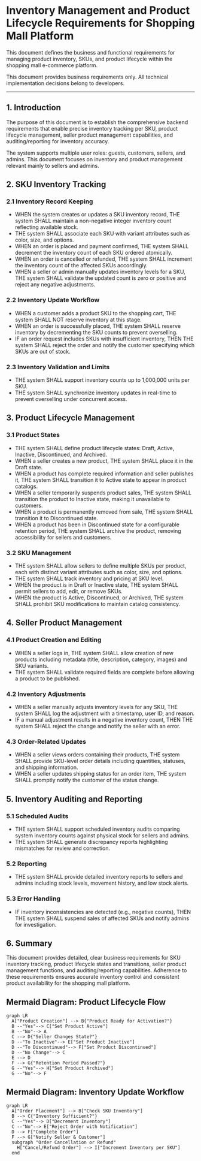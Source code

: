 # Inventory Management and Product Lifecycle Requirements for Shopping Mall Platform

This document defines the business and functional requirements for managing product inventory, SKUs, and product lifecycle within the shopping mall e-commerce platform.

This document provides business requirements only. All technical implementation decisions belong to developers.

---

## 1. Introduction

The purpose of this document is to establish the comprehensive backend requirements that enable precise inventory tracking per SKU, product lifecycle management, seller product management capabilities, and auditing/reporting for inventory accuracy.

The system supports multiple user roles: guests, customers, sellers, and admins. This document focuses on inventory and product management relevant mainly to sellers and admins.

## 2. SKU Inventory Tracking

### 2.1 Inventory Record Keeping
- WHEN the system creates or updates a SKU inventory record, THE system SHALL maintain a non-negative integer inventory count reflecting available stock.
- THE system SHALL associate each SKU with variant attributes such as color, size, and options.
- WHEN an order is placed and payment confirmed, THE system SHALL decrement the inventory count of each SKU ordered atomically.
- WHEN an order is cancelled or refunded, THE system SHALL increment the inventory count of the affected SKUs accordingly.
- WHEN a seller or admin manually updates inventory levels for a SKU, THE system SHALL validate the updated count is zero or positive and reject any negative adjustments.

### 2.2 Inventory Update Workflow
- WHEN a customer adds a product SKU to the shopping cart, THE system SHALL NOT reserve inventory at this stage.
- WHEN an order is successfully placed, THE system SHALL reserve inventory by decrementing the SKU counts to prevent overselling.
- IF an order request includes SKUs with insufficient inventory, THEN THE system SHALL reject the order and notify the customer specifying which SKUs are out of stock.

### 2.3 Inventory Validation and Limits
- THE system SHALL support inventory counts up to 1,000,000 units per SKU.
- THE system SHALL synchronize inventory updates in real-time to prevent overselling under concurrent access.

## 3. Product Lifecycle Management

### 3.1 Product States
- THE system SHALL define product lifecycle states: Draft, Active, Inactive, Discontinued, and Archived.
- WHEN a seller creates a new product, THE system SHALL place it in the Draft state.
- WHEN a product has complete required information and seller publishes it, THE system SHALL transition it to Active state to appear in product catalogs.
- WHEN a seller temporarily suspends product sales, THE system SHALL transition the product to Inactive state, making it unavailable to customers.
- WHEN a product is permanently removed from sale, THE system SHALL transition it to Discontinued state.
- WHEN a product has been in Discontinued state for a configurable retention period, THE system SHALL archive the product, removing accessibility for sellers and customers.

### 3.2 SKU Management
- THE system SHALL allow sellers to define multiple SKUs per product, each with distinct variant attributes such as color, size, and options.
- THE system SHALL track inventory and pricing at SKU level.
- WHEN the product is in Draft or Inactive state, THE system SHALL permit sellers to add, edit, or remove SKUs.
- WHEN the product is Active, Discontinued, or Archived, THE system SHALL prohibit SKU modifications to maintain catalog consistency.

## 4. Seller Product Management

### 4.1 Product Creation and Editing
- WHEN a seller logs in, THE system SHALL allow creation of new products including metadata (title, description, category, images) and SKU variants.
- THE system SHALL validate required fields are complete before allowing a product to be published.

### 4.2 Inventory Adjustments
- WHEN a seller manually adjusts inventory levels for any SKU, THE system SHALL log the adjustment with a timestamp, user ID, and reason.
- IF a manual adjustment results in a negative inventory count, THEN THE system SHALL reject the change and notify the seller with an error.

### 4.3 Order-Related Updates
- WHEN a seller views orders containing their products, THE system SHALL provide SKU-level order details including quantities, statuses, and shipping information.
- WHEN a seller updates shipping status for an order item, THE system SHALL promptly notify the customer of the status change.

## 5. Inventory Auditing and Reporting

### 5.1 Scheduled Audits
- THE system SHALL support scheduled inventory audits comparing system inventory counts against physical stock for sellers and admins.
- THE system SHALL generate discrepancy reports highlighting mismatches for review and correction.

### 5.2 Reporting
- THE system SHALL provide detailed inventory reports to sellers and admins including stock levels, movement history, and low stock alerts.

### 5.3 Error Handling
- IF inventory inconsistencies are detected (e.g., negative counts), THEN THE system SHALL suspend sales of affected SKUs and notify admins for investigation.

## 6. Summary

This document provides detailed, clear business requirements for SKU inventory tracking, product lifecycle states and transitions, seller product management functions, and auditing/reporting capabilities. Adherence to these requirements ensures accurate inventory control and consistent product availability for the shopping mall platform.

## Mermaid Diagram: Product Lifecycle Flow

```mermaid
graph LR
  A["Product Creation"] --> B{"Product Ready for Activation?"}
  B --"Yes"--> C["Set Product Active"]
  B --"No"--> A
  C --> D{"Seller Changes State?"}
  D --"To Inactive"--> E["Set Product Inactive"]
  D --"To Discontinued"--> F["Set Product Discontinued"]
  D --"No Change"--> C
  E --> D
  F --> G{"Retention Period Passed?"}
  G --"Yes"--> H["Set Product Archived"]
  G --"No"--> F
```

## Mermaid Diagram: Inventory Update Workflow

```mermaid
graph LR
  A["Order Placement"] --> B["Check SKU Inventory"]
  B --> C{"Inventory Sufficient?"}
  C --"Yes"--> D["Decrement Inventory"]
  C --"No"--> E["Reject Order with Notification"]
  D --> F["Complete Order"]
  F --> G["Notify Seller & Customer"]
  subgraph "Order Cancellation or Refund"
    H["Cancel/Refund Order"] --> I["Increment Inventory per SKU"]
  end
```
